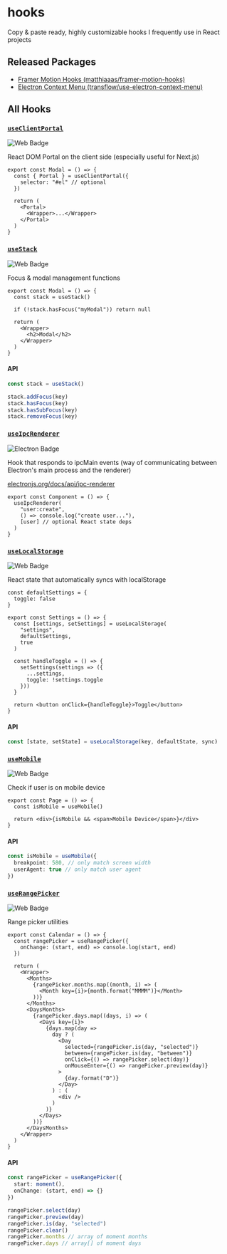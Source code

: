 # hooks

Copy & paste ready, highly customizable hooks I frequently use in React projects

## Released Packages

- [Framer Motion Hooks (matthiaaas/framer-motion-hooks)](https://github.com/matthiaaas/framer-motion-hooks)
- [Electron Context Menu (transflow/use-electron-context-menu)](https://github.com/transflow/use-electron-context-menu)

## All Hooks

### [`useClientPortal`](src/portal)

![Web Badge](https://img.shields.io/badge/-Web-blueviolet)

React DOM Portal on the client side (especially useful for Next.js)

```tsx
export const Modal = () => {
  const { Portal } = useClientPortal({
    selector: "#el" // optional
  })

  return (
    <Portal>
      <Wrapper>...</Wrapper>
    </Portal>
  )
}
```

### [`useStack`](src/stack)

![Web Badge](https://img.shields.io/badge/-Web-blueviolet)

Focus & modal management functions

```tsx
export const Modal = () => {
  const stack = useStack()

  if (!stack.hasFocus("myModal")) return null

  return (
    <Wrapper>
      <h2>Modal</h2>
    </Wrapper>
  )
}
```

#### API

```ts
const stack = useStack()

stack.addFocus(key)
stack.hasFocus(key)
stack.hasSubFocus(key)
stack.removeFocus(key)
```

### [`useIpcRenderer`](src/ipcRenderer)

![Electron Badge](https://img.shields.io/badge/-Electron-turquoise)

Hook that responds to ipcMain events (way of communicating between Electron's main process and the renderer)

[electronjs.org/docs/api/ipc-renderer](https://www.electronjs.org/docs/api/ipc-renderer)

```tsx
export const Component = () => {
  useIpcRenderer(
    "user:create",
    () => console.log("create user..."),
    [user] // optional React state deps
  )
}
```

### [`useLocalStorage`](src/storage)

![Web Badge](https://img.shields.io/badge/-Web-blueviolet)

React state that automatically syncs with localStorage

```tsx
const defaultSettings = {
  toggle: false
}

export const Settings = () => {
  const [settings, setSettings] = useLocalStorage(
    "settings",
    defaultSettings,
    true
  )

  const handleToggle = () => {
    setSettings(settings => ({
      ...settings,
      toggle: !settings.toggle
    }))
  }

  return <button onClick={handleToggle}>Toggle</button>
}
```

#### API

```ts
const [state, setState] = useLocalStorage(key, defaultState, sync)
```

### [`useMobile`](src/mobile)

![Web Badge](https://img.shields.io/badge/-Web-blueviolet)

Check if user is on mobile device

```tsx
export const Page = () => {
  const isMobile = useMobile()

  return <div>{isMobile && <span>Mobile Device</span>}</div>
}
```

#### API

```ts
const isMobile = useMobile({
  breakpoint: 580, // only match screen width
  userAgent: true // only match user agent
})
```

### [`useRangePicker`](src/rangepicker)

![Web Badge](https://img.shields.io/badge/-Web-blueviolet)

Range picker utilities

```tsx
export const Calendar = () => {
  const rangePicker = useRangePicker({
    onChange: (start, end) => console.log(start, end)
  })

  return (
    <Wrapper>
      <Months>
        {rangePicker.months.map((month, i) => (
          <Month key={i}>{month.format("MMMM")}</Month>
        ))}
      </Months>
      <DaysMonths>
        {rangePicker.days.map((days, i) => (
          <Days key={i}>
            {days.map(day =>
              day ? (
                <Day
                  selected={rangePicker.is(day, "selected")}
                  between={rangePicker.is(day, "between")}
                  onClick={() => rangePicker.select(day)}
                  onMouseEnter={() => rangePicker.preview(day)}
                >
                  {day.format("D")}
                </Day>
              ) : (
                <div />
              )
            )}
          </Days>
        ))}
      </DaysMonths>
    </Wrapper>
  )
}
```

#### API

```ts
const rangePicker = useRangePicker({
  start: moment(),
  onChange: (start, end) => {}
})

rangePicker.select(day)
rangePicker.preview(day)
rangePicker.is(day, "selected")
rangePicker.clear()
rangePicker.months // array of moment months
rangePicker.days // array[] of moment days
```
